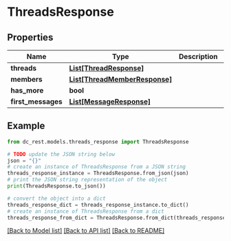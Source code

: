 # ThreadsResponse


## Properties

Name | Type | Description | Notes
------------ | ------------- | ------------- | -------------
**threads** | [**List[ThreadResponse]**](ThreadResponse.md) |  | 
**members** | [**List[ThreadMemberResponse]**](ThreadMemberResponse.md) |  | 
**has_more** | **bool** |  | [optional] 
**first_messages** | [**List[MessageResponse]**](MessageResponse.md) |  | [optional] 

## Example

```python
from dc_rest.models.threads_response import ThreadsResponse

# TODO update the JSON string below
json = "{}"
# create an instance of ThreadsResponse from a JSON string
threads_response_instance = ThreadsResponse.from_json(json)
# print the JSON string representation of the object
print(ThreadsResponse.to_json())

# convert the object into a dict
threads_response_dict = threads_response_instance.to_dict()
# create an instance of ThreadsResponse from a dict
threads_response_from_dict = ThreadsResponse.from_dict(threads_response_dict)
```
[[Back to Model list]](../README.md#documentation-for-models) [[Back to API list]](../README.md#documentation-for-api-endpoints) [[Back to README]](../README.md)


